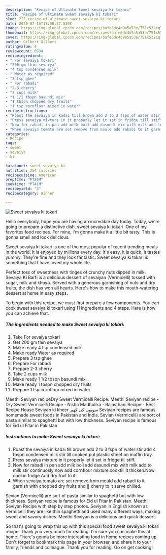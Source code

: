 ```yaml
---
description: "Recipe of Ultimate Sweet sevaiya ki tokari"
title: "Recipe of Ultimate Sweet sevaiya ki tokari"
slug: 225-recipe-of-ultimate-sweet-sevaiya-ki-tokari
date: 2020-07-16T17:50:37.839Z
image: https://img-global.cpcdn.com/recipes/bafe6dc4d9a5a53e/751x532cq70/sweet-sevaiya-ki-tokari-recipe-main-photo.jpg
thumbnail: https://img-global.cpcdn.com/recipes/bafe6dc4d9a5a53e/751x532cq70/sweet-sevaiya-ki-tokari-recipe-main-photo.jpg
cover: https://img-global.cpcdn.com/recipes/bafe6dc4d9a5a53e/751x532cq70/sweet-sevaiya-ki-tokari-recipe-main-photo.jpg
author: Gilbert Gilbert
ratingvalue: 4
reviewcount: 6994
recipeingredient:
- " For sevaiya tokari"
- "200 gm thin sevaiya"
- "4 tsp condensed milk"
- " Water as required"
- "3 tsp ghee"
- " For rabadi"
- "2-3 cherry"
- "2 cups milk"
- "1 1/2 tbspn basundi mix"
- "1 tbspn chopped dry fruits"
- "1 tsp cornflour mixed in water"
recipeinstructions:
- "Roast the sevaiya in kadai till brown add 2 to 3 tspn of water stir add 4 tbspn condensed milk stir till cooked.put plastic sheet on muffin tray."
- "Press sevaiya mixture in it properly let it set in fridge till stiff."
- "Now for rabadi in pan add milk boil add dasundi mix with milk add to milk stir continuosly now add cornflour mixture.cooktill it thicken.Now cool in fridge.Add dry fruit to it."
- "When sevaiya tomato are set remove from mould add rabadi to it garnish with chopped dry fruits and 🍒 cherry to it serve chilled."
categories:
- Recipe
tags:
- sweet
- sevaiya
- ki

katakunci: sweet sevaiya ki 
nutrition: 254 calories
recipecuisine: American
preptime: "PT26M"
cooktime: "PT41M"
recipeyield: "4"
recipecategory: Dinner

---
```



![Sweet sevaiya ki tokari](https://img-global.cpcdn.com/recipes/bafe6dc4d9a5a53e/751x532cq70/sweet-sevaiya-ki-tokari-recipe-main-photo.jpg)

Hello everybody, hope you are having an incredible day today. Today, we're going to prepare a distinctive dish, sweet sevaiya ki tokari. One of my favorites food recipes. For mine, I'm gonna make it a little bit tasty. This is gonna smell and look delicious.

Sweet sevaiya ki tokari is one of the most popular of recent trending meals in the world. It is enjoyed by millions every day. It's easy, it is quick, it tastes yummy. They're fine and they look fantastic. Sweet sevaiya ki tokari is something that I have loved my whole life.

Perfect toss of sweetness with tinges of crunchy nuts dipped in milk. Sevaiya Ki Barfi is a delicious dessert of sevaiyan (Vermicelli) tossed with sugar, milk and khoya. Served with a generous garnishing of nuts and dry fruits, the dish has won all hearts. Here&#39;s how to make this mouth-watering dessert at home in easy steps.


To begin with this recipe, we must first prepare a few components. You can cook sweet sevaiya ki tokari using 11 ingredients and 4 steps. Here is how you can achieve that.

<!--inarticleads1-->

##### The ingredients needed to make Sweet sevaiya ki tokari:

1. Take  For sevaiya tokari
1. Get 200 gm thin sevaiya
1. Make ready 4 tsp condensed milk
1. Make ready  Water as required
1. Prepare 3 tsp ghee
1. Prepare  For rabadi
1. Prepare 2-3 cherry
1. Take 2 cups milk
1. Make ready 1 1/2 tbspn basundi mix
1. Make ready 1 tbspn chopped dry fruits
1. Prepare 1 tsp cornflour mixed in water


Meethi Seviyan recipeDry Sweet Vermicelli Recipe. Meethi Seviyan recipe - Dry Sweet Vermicelli Recipe - Nisha Madhulika - Rajasthani Recipe - Best Recipe House Seviyan ki kheer سویوں کی کھیر Seviyan recipes are famous homemade sweet foods in Pakistan and India. Sevian (Vermicelli) are sort of pasta similar to spaghetti but with low thickness. Seviyan recipe is famous for Eid ul Fitar in Pakistan. 

<!--inarticleads2-->

##### Instructions to make Sweet sevaiya ki tokari:

1. Roast the sevaiya in kadai till brown add 2 to 3 tspn of water stir add 4 tbspn condensed milk stir till cooked.put plastic sheet on muffin tray.
1. Press sevaiya mixture in it properly let it set in fridge till stiff.
1. Now for rabadi in pan add milk boil add dasundi mix with milk add to milk stir continuosly now add cornflour mixture.cooktill it thicken.Now cool in fridge.Add dry fruit to it.
1. When sevaiya tomato are set remove from mould add rabadi to it garnish with chopped dry fruits and 🍒 cherry to it serve chilled.


Sevian (Vermicelli) are sort of pasta similar to spaghetti but with low thickness. Seviyan recipe is famous for Eid ul Fitar in Pakistan. Meethi Seviyan Recipe with step by step photos. Seviyan in English known as Vermicelli they are like thin spaghetti and used many different ways, making sweet and savory dishes. Meethi Seviyan is a delicious and quick dessert. 

So that's going to wrap this up with this special food sweet sevaiya ki tokari recipe. Thank you very much for reading. I'm sure you can make this at home. There's gonna be more interesting food in home recipes coming up. Don't forget to bookmark this page in your browser, and share it to your family, friends and colleague. Thank you for reading. Go on get cooking!
